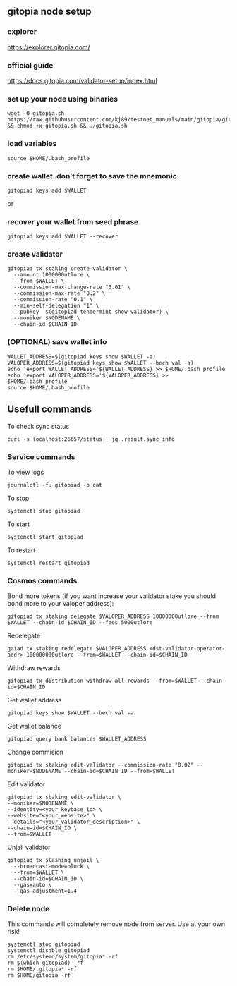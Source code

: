 ## gitopia node setup

### explorer
https://explorer.gitopia.com/

### official guide
https://docs.gitopia.com/validator-setup/index.html

### set up your node using binaries
```
wget -O gitopia.sh https://raw.githubusercontent.com/kj89/testnet_manuals/main/gitopia/gitopia.sh && chmod +x gitopia.sh && ./gitopia.sh
```

### load variables
```
source $HOME/.bash_profile
```

### create wallet. don’t forget to save the mnemonic
```
gitopiad keys add $WALLET
```
or
### recover your wallet from seed phrase
```
gitopiad keys add $WALLET --recover
```

### create validator
```
gitopiad tx staking create-validator \
  --amount 1000000utlore \
  --from $WALLET \
  --commission-max-change-rate "0.01" \
  --commission-max-rate "0.2" \
  --commission-rate "0.1" \
  --min-self-delegation "1" \
  --pubkey  $(gitopiad tendermint show-validator) \
  --moniker $NODENAME \
  --chain-id $CHAIN_ID
```

### (OPTIONAL) save wallet info
```
WALLET_ADDRESS=$(gitopiad keys show $WALLET -a)
VALOPER_ADDRESS=$(gitopiad keys show $WALLET --bech val -a)
echo 'export WALLET_ADDRESS='${WALLET_ADDRESS} >> $HOME/.bash_profile
echo 'export VALOPER_ADDRESS='${VALOPER_ADDRESS} >> $HOME/.bash_profile
source $HOME/.bash_profile
```

## Usefull commands
To check sync status
```
curl -s localhost:26657/status | jq .result.sync_info
```

### Service commands
To view logs
```
journalctl -fu gitopiad -o cat
```

To stop
```
systemctl stop gitopiad
```

To start
```
systemctl start gitopiad
```

To restart
```
systemctl restart gitopiad
```

### Cosmos commands
Bond more tokens (if you want increase your validator stake you should bond more to your valoper address):
```
gitopiad tx staking delegate $VALOPER_ADDRESS 10000000utlore --from $WALLET --chain-id $CHAIN_ID --fees 5000utlore
```

Redelegate
```
gaiad tx staking redelegate $VALOPER_ADDRESS <dst-validator-operator-addr> 100000000utlore --from=$WALLET --chain-id=$CHAIN_ID
```

Withdraw rewards
```
gitopiad tx distribution withdraw-all-rewards --from=$WALLET --chain-id=$CHAIN_ID
```

Get wallet address
```
gitopiad keys show $WALLET --bech val -a
```

Get wallet balance
```
gitopiad query bank balances $WALLET_ADDRESS
```

Change commision
```
gitopiad tx staking edit-validator --commission-rate "0.02" --moniker=$NODENAME --chain-id=$CHAIN_ID --from=$WALLET
```

Edit validator
```
gitopiad tx staking edit-validator \
--moniker=$NODENAME \
--identity=<your_keybase_id> \
--website="<your_website>" \
--details="<your_validator_description>" \
--chain-id=$CHAIN_ID \
--from=$WALLET
```

Unjail validator
```
gitopiad tx slashing unjail \
  --broadcast-mode=block \
  --from=$WALLET \
  --chain-id=$CHAIN_ID \
  --gas=auto \
  --gas-adjustment=1.4
```

### Delete node
This commands will completely remove node from server. Use at your own risk!
```
systemctl stop gitopiad
systemctl disable gitopiad
rm /etc/systemd/system/gitopia* -rf
rm $(which gitopiad) -rf
rm $HOME/.gitopia* -rf
rm $HOME/gitopia -rf
```
